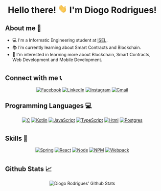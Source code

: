 <h1 style="text-align: center;"> Hello there! <img src="https://raw.githubusercontent.com/ABSphreak/ABSphreak/master/gifs/Hi.gif" width="30"> I'm Diogo Rodrigues! </h1>

## About me :pushpin:

- :computer: I'm a Informatic Engineering student at [ISEL](https://www.isel.pt/en/).
- :books: I’m currently learning about Smart Contracts and Blockchain.
- :dart: I'm interested in learning more about Blockchain, Smart Contracts, Web Development and Mobile Development.

#

## Connect with me :telephone_receiver:

<p style="text-align: center;">
<a href="https://www.facebook.com/diogo.yolo.fmr/"><img src="https://img.shields.io/badge/Facebook-1877F2?style=for-the-badge&logo=facebook&logoColor=white" alt="Facebook"></a>
<a href="https://www.linkedin.com/in/diogo-rodrigues-76a9a2279/"><img src="https://img.shields.io/badge/LinkedIn-0077B5?style=for-the-badge&logo=linkedin&logoColor=white" alt="LinkedIn"></a>
<a href="https://www.instagram.com/diogo.rodrigues20/"><img src="https://img.shields.io/badge/Instagram-E4405F?style=for-the-badge&logo=instagram&logoColor=white" alt="Instagram"></a>
<a href="mailto:diogofmrodrigues03@gmail.com"><img src="https://img.shields.io/badge/Gmail-D14836?style=for-the-badge&logo=gmail&logoColor=white" alt="Gmail"></a>
</p>

##

## Programming Languages :computer:

<p style="text-align: center;">
<a href="https://www.cprogramming.com/"><img src="https://img.shields.io/badge/C-00599C?style=for-the-badge&logo=c&logoColor=white" alt="C"></a>
<a href="https://kotlinlang.org/"><img src="https://img.shields.io/badge/Kotlin-B125EA?style=for-the-badge&logo=kotlin&logoColor=white" alt="Kotlin"></a>
<a href="https://www.javascript.com/"><img src="https://img.shields.io/badge/JavaScript-323330?style=for-the-badge&logo=javascript&logoColor=F7DF1E" alt="JavaScript"></a>
<a href="https://www.typescriptlang.org/"><img src="https://img.shields.io/badge/TypeScript-007ACC?style=for-the-badge&logo=typescript&logoColor=white" alt="TypeScript"></a>
<a href="https://www.html5.org/"><img src="https://img.shields.io/badge/HTML5-E34F26?style=for-the-badge&logo=html5&logoColor=white" alt="Html"></a>
<a href="https://www.postgresql.org/"><img src="https://img.shields.io/badge/PostgreSQL-316192?style=for-the-badge&logo=postgresql&logoColor=white" alt="Postgres"></a>
</p>

#

## Skills :muscle:

<p style="text-align: center;">
<a href="https://spring.io/"><img src="https://img.shields.io/badge/Spring-6DB33F?style=for-the-badge&logo=spring&logoColor=white" alt="Spring"></a>
<a href="https://reactjs.org/"><img src="https://img.shields.io/badge/React-20232A?style=for-the-badge&logo=react&logoColor=white" alt="React"></a>
<a href="https://nodejs.org/en/"><img src="https://img.shields.io/badge/Node.js-43853D?style=for-the-badge&logo=node.js&logoColor=white" alt="Node"></a>
<a href="https://www.npmjs.com/"><img src="https://img.shields.io/badge/NPM-CB3837?style=for-the-badge&logo=npm&logoColor=white" alt="NPM"></a>
<a href="https:(https://webpack.js.org/"><img src="https://img.shields.io/badge/Webpack-8DD6F9?style=for-the-badge&logo=webpack&logoColor=white" alt="Webpack"></a>
</p>

#

## Github Stats :chart_with_upwards_trend:

<div align="center">
    <img alt="Diogo Rodrigues' Github Stats" src="https://github-readme-stats.vercel.app/api?username=Diogofmr&show_icons=true&count_private=true&theme=tokyonight&hide=prs,contribs" height="192px"/>
</div>


